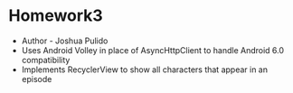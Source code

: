 # Homework3
- Author - Joshua Pulido
- Uses Android Volley in place of AsyncHttpClient to handle Android 6.0 compatibility
- Implements RecyclerView to show all characters that appear in an episode
